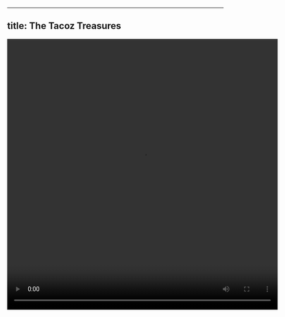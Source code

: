 
---
title: The Tacoz Treasures
---

<video width="630" height="630" controls> <source src="https://littleroot.toomwn.xyz/tacoztreasure/penguin.mp4" ></video>
